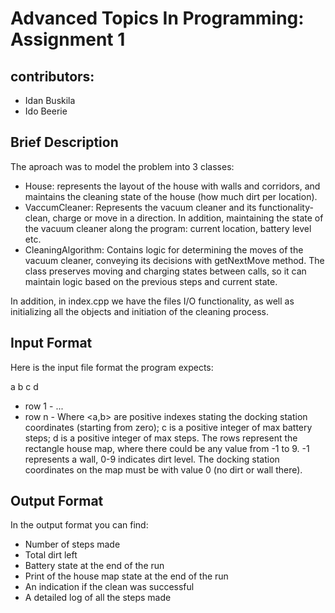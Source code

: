 # Advanced Topics In Programming: Assignment 1
## contributors:
* Idan Buskila
* Ido Beerie
## Brief Description
The aproach was to model the problem into 3 classes:
* House: represents the layout of the house with walls and corridors, and maintains the cleaning state of the house (how much dirt per location).
* VaccumCleaner: Represents the vacuum cleaner and its functionality- clean, charge or move in a direction. In addition, maintaining the state of the vacuum cleaner along the program: current location, battery level etc.
* CleaningAlgorithm: Contains logic for determining the moves of the vacuum cleaner, conveying its decisions with getNextMove method. The class preserves moving and charging states between calls, so it can maintain logic based on the previous steps and current state.

In addition, in index.cpp we have the files I/O functionality, as well as initializing all the objects and initiation of the cleaning process.
## Input Format
Here is the input file format the program expects:

a b c d
- row 1 -
...
- row n -
Where <a,b> are positive indexes stating the docking station coordinates (starting from zero); c is a positive integer of max battery steps; d is a positive integer of max steps.
The rows represent the rectangle house map, where there could be any value from -1 to 9. -1 represents a wall, 0-9 indicates dirt level.
The docking station coordinates on the map must be with value 0 (no dirt or wall there).

## Output Format
In the output format you can find:
* Number of steps made
* Total dirt left
* Battery state at the end of the run
* Print of the house map state at the end of the run
* An indication if the clean was successful
* A detailed log of all the steps made
